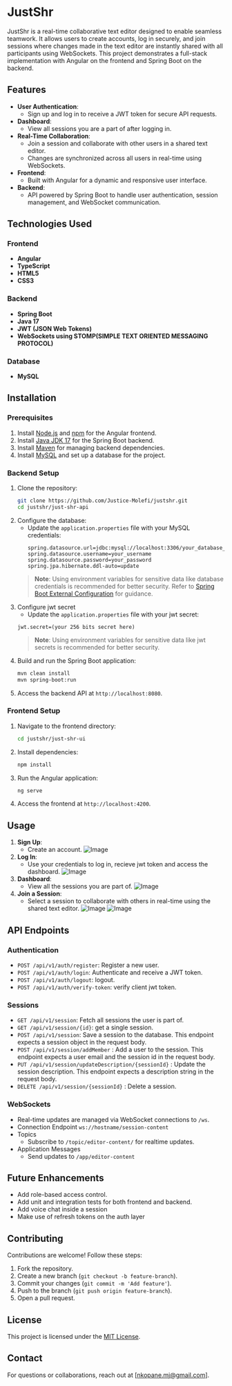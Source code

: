 # JustShr

JustShr is a real-time collaborative text editor designed to enable seamless teamwork. It allows users to create accounts, log in securely, and join sessions where changes made in the text editor are instantly shared with all participants using WebSockets. This project demonstrates a full-stack implementation with Angular on the frontend and Spring Boot on the backend.

## Features

- **User Authentication**: 
  - Sign up and log in to receive a JWT token for secure API requests.
- **Dashboard**:
  - View all sessions you are a part of after logging in.
- **Real-Time Collaboration**:
  - Join a session and collaborate with other users in a shared text editor.
  - Changes are synchronized across all users in real-time using WebSockets.
- **Frontend**:
  - Built with Angular for a dynamic and responsive user interface.
- **Backend**:
  - API powered by Spring Boot to handle user authentication, session management, and WebSocket communication.

## Technologies Used

### Frontend
- **Angular**
- **TypeScript**
- **HTML5**
- **CSS3**

### Backend
- **Spring Boot**
- **Java 17**
- **JWT (JSON Web Tokens)**
- **WebSockets using STOMP(SIMPLE TEXT ORIENTED MESSAGING PROTOCOL)**

### Database
- **MySQL**

## Installation

### Prerequisites
1. Install [Node.js](https://nodejs.org/) and [npm](https://www.npmjs.com/) for the Angular frontend.
2. Install [Java JDK 17](https://www.oracle.com/java/technologies/javase-jdk17-downloads.html) for the Spring Boot backend.
3. Install [Maven](https://maven.apache.org/) for managing backend dependencies.
4. Install [MySQL](https://www.mysql.com/) and set up a database for the project.

### Backend Setup
1. Clone the repository:
   ```bash
   git clone https://github.com/Justice-Molefi/justshr.git
   cd justshr/just-shr-api
   ```
2. Configure the database:
   - Update the `application.properties` file with your MySQL credentials:
     ```properties
     spring.datasource.url=jdbc:mysql://localhost:3306/your_database_name
     spring.datasource.username=your_username
     spring.datasource.password=your_password
     spring.jpa.hibernate.ddl-auto=update
     ```
   > **Note**: Using environment variables for sensitive data like database credentials is recommended for better security. Refer to [Spring Boot External Configuration](https://docs.spring.io/spring-boot/docs/current/reference/html/features.html#features.external-config) for guidance.
3. Configure jwt secret
    - Update the `application.properties` file with your jwt secret:
     ```properties
     jwt.secret=(your 256 bits secret here)
     ```
     > **Note**: Using environment variables for sensitive data like jwt secrets is recommended for better security.
4. Build and run the Spring Boot application:
   ```bash
   mvn clean install
   mvn spring-boot:run
   ```
5. Access the backend API at `http://localhost:8080`.

### Frontend Setup
1. Navigate to the frontend directory:
   ```bash
   cd justshr/just-shr-ui
   ```
2. Install dependencies:
   ```bash
   npm install
   ```
3. Run the Angular application:
   ```bash
   ng serve
   ```
4. Access the frontend at `http://localhost:4200`.

## Usage

1. **Sign Up**:
   - Create an account.
     ![Image](https://github.com/user-attachments/assets/03df6e6b-ebaa-41a5-beb3-ae5c4e1d736d)
2. **Log In**:
   - Use your credentials to log in, recieve jwt token and access the dashboard.
     ![Image](https://github.com/user-attachments/assets/a4581e5b-8239-4f86-857c-9288dc84dcd8)
3. **Dashboard**:
   - View all the sessions you are part of.
     ![Image](https://github.com/user-attachments/assets/9600fdd3-4744-443b-981d-7681b14b6bf8)
4. **Join a Session**:
   - Select a session to collaborate with others in real-time using the shared text editor.
     ![Image](https://github.com/user-attachments/assets/4d461c8f-a93a-4d4c-bfa7-1ec50aba53c6)
     ![Image](https://github.com/user-attachments/assets/f850954d-9302-4978-b437-26d1e11c7229)

## API Endpoints

### Authentication
- `POST /api/v1/auth/register`: Register a new user.
- `POST /api/v1/auth/login`: Authenticate and receive a JWT token.
- `POST /api/v1/auth/logout`: logout.
- `POST /api/v1/auth/verify-token`: verify client jwt token.

### Sessions
- `GET /api/v1/session`: Fetch all sessions the user is part of.
- `GET /api/v1/session/{id}`: get a single session.
- `POST /api/v1/session`: Save a session to the database. This endpoint expects a session object in the request body.
- `POST /api/v1/session/addMember` : Add a user to the session. This endpoint expects a user email and the session id in the request body.
- `PUT /api/v1/session/updateDescription/{sessionId}` : Update the session description. This endpoint expects a description string in the request body.
- `DELETE /api/v1/session/{sessionId}` : Delete a session.

### WebSockets
- Real-time updates are managed via WebSocket connections to `/ws`.
- Connection Endpoint `ws://hostname/session-content`
- Topics
   - Subscribe to `/topic/editor-content/` for realtime updates.
- Application Messages
   - Send updates to `/app/editor-content`
     
## Future Enhancements

- Add role-based access control.
- Add unit and integration tests for both frontend and backend.
- Add voice chat inside a session
- Make use of refresh tokens on the auth layer

## Contributing

Contributions are welcome! Follow these steps:
1. Fork the repository.
2. Create a new branch (`git checkout -b feature-branch`).
3. Commit your changes (`git commit -m 'Add feature'`).
4. Push to the branch (`git push origin feature-branch`).
5. Open a pull request.

## License

This project is licensed under the [MIT License](LICENSE).

## Contact

For questions or collaborations, reach out at [nkopane.mj@gmail.com].

